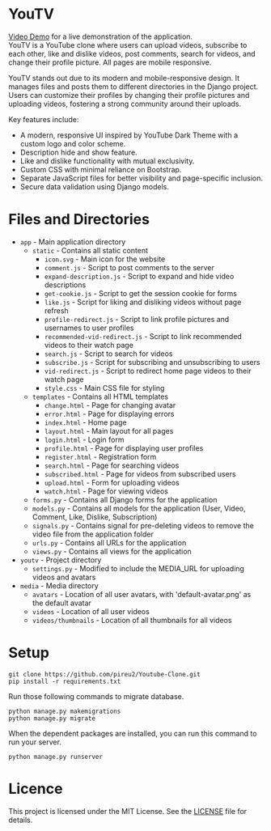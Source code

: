 # YouTV
 [Video Demo](https://youtu.be/G9ITSwskh94) for a live demonstration of the application.
 </br>
YouTV is a YouTube clone where users can upload videos, subscribe to each other, like and dislike videos, post comments, search for videos, and change their profile picture. All pages are mobile responsive.

YouTV stands out due to its modern and mobile-responsive design. It manages files and posts them to different directories in the Django project. Users can customize their profiles by changing their profile pictures and uploading videos, fostering a strong community around their uploads.

Key features include:
- A modern, responsive UI inspired by YouTube Dark Theme with a custom logo and color scheme.
- Description hide and show feature.
- Like and dislike functionality with mutual exclusivity.
- Custom CSS with minimal reliance on Bootstrap.
- Separate JavaScript files for better visibility and page-specific inclusion.
- Secure data validation using Django models.

# Files and Directories
- `app` - Main application directory
    - `static` - Contains all static content
        - `icon.svg` - Main icon for the website
        - `comment.js` - Script to post comments to the server
        - `expand-description.js` - Script to expand and hide video descriptions
        - `get-cookie.js` - Script to get the session cookie for forms
        - `like.js` - Script for liking and disliking videos without page refresh
        - `profile-redirect.js` - Script to link profile pictures and usernames to user profiles
        - `recommended-vid-redirect.js` - Script to link recommended videos to their watch page
        - `search.js` - Script to search for videos
        - `subscribe.js` - Script for subscribing and unsubscribing to users
        - `vid-redirect.js` - Script to redirect home page videos to their watch page
        - `style.css` - Main CSS file for styling
    - `templates` - Contains all HTML templates
        - `change.html` - Page for changing avatar
        - `error.html` - Page for displaying errors
        - `index.html` - Home page
        - `layout.html` - Main layout for all pages
        - `login.html` - Login form
        - `profile.html` - Page for displaying user profiles
        - `register.html` - Registration form
        - `search.html` - Page for searching videos
        - `subscribed.html` - Page for videos from subscribed users
        - `upload.html` - Form for uploading videos
        - `watch.html` - Page for viewing videos
    - `forms.py` - Contains all Django forms for the application
    - `models.py` - Contains all models for the application (User, Video, Comment, Like, Dislike, Subscription)
    - `signals.py` - Contains signal for pre-deleting videos to remove the video file from the application folder
    - `urls.py` - Contains all URLs for the application
    - `views.py` - Contains all views for the application
- `youtv` - Project directory
    - `settings.py` - Modified to include the MEDIA_URL for uploading videos and avatars
- `media` - Media directory
    - `avatars` - Location of all user avatars, with 'default-avatar.png' as the default avatar
    - `videos` - Location of all user videos
    - `videos/thumbnails` - Location of all thumbnails for all videos


# Setup

```shell script
git clone https://github.com/pireu2/Youtube-Clone.git
pip install -r requirements.txt
```

Run those following commands to migrate database.

```shell script
python manage.py makemigrations
python manage.py migrate
```

When the dependent packages are installed, you can run this command to run your server.
```shell script
python manage.py runserver
```

# Licence
This project is licensed under the MIT License. See the [LICENSE](LICENSE) file for details. 

